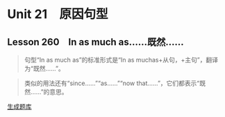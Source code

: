 ﻿ # Unit 21　原因句型
 ## Lesson 260　In as much as……既然……
 
> 句型“In as much as”的标准形式是“In as muchas+从句，+主句”，翻译为“既然……”。

> 类似的用法还有“since……”“as……”“now that……”，它们都表示“既然……”的意思。


 [生成题库](./sentence/f260.json)
